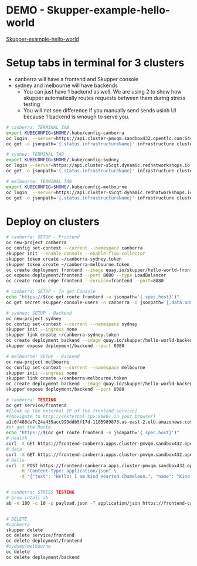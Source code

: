 # DEMO - Skupper-example-hello-world
[Skupper-example-hello-world ](https://github.com/skupperproject/skupper-example-hello-world/tree/main)
# Setup tabs in terminal for 3 clusters
- canberra will have a frontend and Skupper console
- sydney and melbourne will have backends
  - You can just have 1 backend as well. We are using 2 to show how skupper automatically routes requests between them during stress testing
  - You will not see difference if you manually send sends usinh UI because 1 backend is wnough to serve you. 
```sh
# canberra: TERMINAL TAB
export KUBECONFIG=$HOME/.kube/config-canberra
oc login  --server=https://api.cluster-pmvqm.sandbox432.opentlc.com:6443
oc get -o jsonpath='{.status.infrastructureName}' infrastructure cluster

# sydney: TERMINAL TAB
export KUBECONFIG=$HOME/.kube/config-sydney
oc login --server=https://api.cluster-s5cqt.dynamic.redhatworkshops.io:6443
oc get -o jsonpath='{.status.infrastructureName}' infrastructure cluster

# melbourne: TERMINAL TAB
export KUBECONFIG=$HOME/.kube/config-melbourne
oc login  --server=https://api.cluster-s5cqt.dynamic.redhatworkshops.io:6443
oc get -o jsonpath='{.status.infrastructureName}' infrastructure cluster
```

# Deploy on clusters
``` sh
# canberra: SETUP - Frontend
oc new-project canberra
oc config set-context --current --namespace canberra
skupper init --enable-console --enable-flow-collector
skupper token create ~/canberra-sydney.token
skupper token create ~/canberra-melbourne.token
oc create deployment frontend --image quay.io/skupper/hello-world-frontend
oc expose deployment/frontend --port 8080 --type LoadBalancer
oc create route edge frontend --service=frontend --port=8080 

# canberra: SETUP - To get Console
echo "https://$(oc get route frontend -o jsonpath='{.spec.host}')"
oc get secret skupper-console-users -n canberra -o jsonpath='{.data.admin}' | base64 --decode # user is admin

# sydney: SETUP - Backend
oc new-project sydney
oc config set-context --current --namespace sydney
skupper init --ingress none
skupper link create ~/canberra-sydney.token
oc create deployment backend --image quay.io/skupper/hello-world-backend --replicas 1
skupper expose deployment/backend --port 8080

# melbourne: SETUP - Backend
oc new-project melbourne
oc config set-context --current --namespace melbourne
skupper init --ingress none
skupper link create ~/canberra-melbourne.token
oc create deployment backend --image quay.io/skupper/hello-world-backend --replicas 1
skupper expose deployment/backend --port 8080

# canberra: TESTING
oc get service/frontend
#[Look up the external IP of the frontend service]
#[Navigate to http://<external-ip>:8080/ in your browser]
a1c0f488da7c24a439acc999ddb5f17d-1105989873.us-east-2.elb.amazonaws.com:8080
#or get the Route
echo "https://$(oc get route frontend -o jsonpath='{.spec.host}')"
# Health
curl -X GET https://frontend-canberra.apps.cluster-pmvqm.sandbox432.opentlc.com/api/health
# data
curl -X GET https://frontend-canberra.apps.cluster-pmvqm.sandbox432.opentlc.com/api/data
# Hello
curl -X POST https://frontend-canberra.apps.cluster-pmvqm.sandbox432.opentlc.com/api/hello \
     -H "Content-Type: application/json" \
     -d '{"text": "Hello! I am Kind Hearted Chameleon.", "name": "Kind Hearted Chameleon"}'


# canberra: STRESS TESTING
# brew intall ab
ab -n 100 -c 10 -p payload.json -T application/json https://frontend-canberra.apps.cluster-pmvqm.sandbox432.opentlc.com/api/hello


# DELETE 
#canberra
skupper delete
oc delete service/frontend
oc delete deployment/frontend
#sydney/melbourne
oc delete
oc delete deployment/backend
```